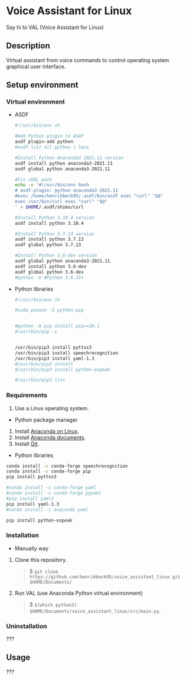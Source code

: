 # Voice Assistant for Linux

Say hi to VAL (Voice Assistant for Linux)

## Description

Virtual assistant from voice commands to control operating system graphical user interface.

## Setup environment

### Virtual environment

- ASDF
	```bash
	#!/usr/bin/env sh

	#Add Python plugin to ASDF
	asdf plugin-add python
	#asdf list all python | less

	#Install Python Anaconda3 2021.11 version
	asdf install python anaconda3-2021.11
	asdf global python anaconda3-2021.11

	#Fix cURL path 
	echo -e '#!/usr/bin/env bash              
	# asdf-plugin: python anaconda3-2021.11
	#exec /home/henrikbeck95/.asdf/bin/asdf exec "curl" "$@"
	exec /usr/bin/curl exec "curl" "$@"
	' > $HOME/.asdf/shims/curl

	#Install Python 3.10.4 version
	asdf install python 3.10.4

	#Install Python 3.7.13 version
	asdf install python 3.7.13
	asdf global python 3.7.13

	#Install Python 3.6-dev version
	asdf global python anaconda3-2021.11
	asdf install python 3.6-dev
	asdf global python 3.6-dev
	#python -V #Python 3.6.15+
	```

- Python libraries
	```bash
	#!/usr/bin/env sh

	#sudo pacman -S python-pip


	#python -m pip install pip==18.1
	#/usr/bin/pip -v
	

	/usr/bin/pip3 install pyttsx3
	/usr/bin/pip3 install speechrecognition
	/usr/bin/pip3 install yaml-1.3
	#/usr/bin/pip3 install 
	#/usr/bin/pip3 install python-espeak
	
	#/usr/bin/pip3 list
	```

### Requirements

1. Use a Linux operating system.

- Python package manager

1. Install [Anaconda on Linux](https://docs.anaconda.com/anaconda/install/linux/).
1. Install [Anaconda documents](https://docs.anaconda.com/anaconda/install/index.html).
1. Install [Git](https://git-scm.com/).

- Python libraries

```bash
conda install -c conda-forge speechrecognition
conda install -c conda-forge pip
pip install pyttsx3

#conda install -c conda-forge yaml
#conda install -c conda-forge pyyaml
#pip install yaml2
pip install yaml-1.3
#conda install -c anaconda yaml

pip install python-espeak
```

<!--
#Import system libraries
import os
import platform
import subprocess
import time

#Import external libraries
import pyttsx3
import speech_recognition as sr
import yaml
-->

### Installation

- Manually way

1. Clone this repository.
    > $ `git clone https://github.com/henrikbeck95/voice_assistant_linux.git $HOME/Documents/`

1. Run VAL (use Anaconda Python virtual environment)
    > $ `$(which python3) $HOME/Documents/voice_assistant_linux/src/main.py`.

### Uninstallation

???

## Usage

???
